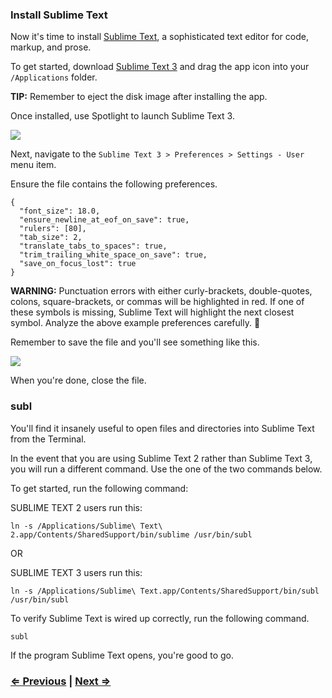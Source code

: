 ### Install Sublime Text

Now it's time to install [Sublime Text](http://www.sublimetext.com/3), a sophisticated text editor for code, markup, and prose.

To get started, download [Sublime Text 3](http://www.sublimetext.com/3) and drag the app icon into your `/Applications` folder.

**TIP:** Remember to eject the disk image after installing the app.

Once installed, use Spotlight to launch Sublime Text 3.

![](https://i.imgur.com/rrHkcoy.jpg)

Next, navigate to the `Sublime Text 3 > Preferences > Settings - User` menu item.

Ensure the file contains the following preferences.

```
{
  "font_size": 18.0,
  "ensure_newline_at_eof_on_save": true,
  "rulers": [80],
  "tab_size": 2,
  "translate_tabs_to_spaces": true,
  "trim_trailing_white_space_on_save": true,
  "save_on_focus_lost": true
}
```

**WARNING:** Punctuation errors with either curly-brackets, double-quotes, colons, square-brackets, or commas will be highlighted in red. If one of these symbols is missing, Sublime Text will highlight the next closest symbol. Analyze the above example preferences carefully. :eyes:

Remember to save the file and you'll see something like this.

![](https://i.imgur.com/W7P51S3.png)

When you're done, close the file.

### subl

You'll find it insanely useful to open files and directories into Sublime Text from the Terminal.

In the event that you are using Sublime Text 2 rather than Sublime Text 3, you will run a different command. Use the one of the two commands below.

To get started, run the following command:

SUBLIME TEXT 2 users run this:
```
ln -s /Applications/Sublime\ Text\ 2.app/Contents/SharedSupport/bin/sublime /usr/bin/subl
```
OR

SUBLIME TEXT 3 users run this:
```
ln -s /Applications/Sublime\ Text.app/Contents/SharedSupport/bin/subl /usr/bin/subl
```

To verify Sublime Text is wired up correctly, run the following command.

```
subl
```
If the program Sublime Text opens, you're good to go.


### [⇐ Previous](2_homebrew.md) | [Next ⇒](4_git.md)
